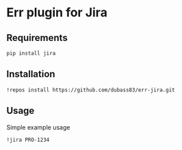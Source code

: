 Err plugin for Jira
===

Requirements
---
```
pip install jira
```

Installation
---
```
!repos install https://github.com/dubass83/err-jira.git
```

Usage
---
Simple example usage

```
!jira PRO-1234
```
